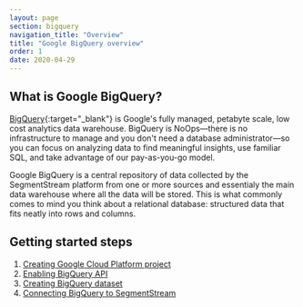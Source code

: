 ```yaml
---
layout: page
section: bigquery
navigation_title: "Overview"
title: "Google BigQuery overview"
order: 1
date: 2020-04-29
---
```


## What is Google BigQuery?

[BigQuery](https://cloud.google.com/bigquery){:target="_blank"} is Google's fully managed, petabyte scale, low cost analytics data warehouse. BigQuery is NoOps—there is no infrastructure to manage and you don't need a database administrator—so you can focus on analyzing data to find meaningful insights, use familiar SQL, and take advantage of our pay-as-you-go model.

Google BigQuery is a central repository of data collected by the SegmentStream platform from one or more sources and essentialy the main data warehouse where all the data will be stored. This is what commonly comes to mind you think about a relational database: structured data that fits neatly into rows and columns.

## Getting started steps

1. [Creating Google Cloud Platform project](creating-gcp-project)
2. [Enabling BigQuery API](enabling-bigquery-api)
3. [Creating BigQuery dataset](creating-bigquery-dataset)
4. [Connecting BigQuery to SegmentStream](connecting-bigquery)
